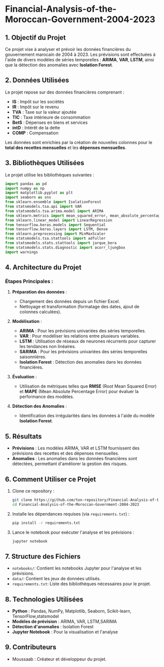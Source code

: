 

# **Financial-Analysis-of-the-Moroccan-Government-2004-2023**

## **1. Objectif du Projet**
Ce projet vise à analyser et prévoir les données financières du gouvernement marocain de 2004 à 2023. Les prévisions sont effectuées à l'aide de divers modèles de séries temporelles : **ARIMA**, **VAR**, **LSTM**, ainsi que la détection des anomalies avec **Isolation Forest**.

## **2. Données Utilisées**
Le projet repose sur des données financières comprenant :
- **IS** : Impôt sur les sociétés
- **IR** : Impôt sur le revenu
- **TVA** : Taxe sur la valeur ajoutée
- **TIC** : Taxe intérieure de consommation
- **BetS** : Dépenses en biens et services
- **intD** : Intérêt de la dette
- **COMP** : Compensation

Les données sont enrichies par la création de nouvelles colonnes pour le **total des recettes mensuelles** et les **dépenses mensuelles**.

## **3. Bibliothèques Utilisées**

Le projet utilise les bibliothèques suivantes :

```python
import pandas as pd
import numpy as np
import matplotlib.pyplot as plt
import seaborn as sns
from sklearn.ensemble import IsolationForest
from statsmodels.tsa.api import VAR
from statsmodels.tsa.arima.model import ARIMA
from sklearn.metrics import mean_squared_error, mean_absolute_percentage_error
from sklearn.linear_model import LinearRegression
from tensorflow.keras.models import Sequential
from tensorflow.keras.layers import LSTM, Dense
from sklearn.preprocessing import MinMaxScaler
from statsmodels.tsa.stattools import adfuller
from statsmodels.stats.stattools import jarque_bera
from statsmodels.stats.diagnostic import acorr_ljungbox
import warnings
```

## **4. Architecture du Projet**

### **Étapes Principales :**
1. **Préparation des données** : 
   - Chargement des données depuis un fichier Excel.
   - Nettoyage et transformation (formatage des dates, ajout de colonnes calculées).
   
2. **Modélisation** :
   - **ARIMA** : Pour les prévisions univariées des séries temporelles.
   - **VAR** : Pour modéliser les relations entre plusieurs variables.
   - **LSTM** : Utilisation de réseaux de neurones récurrents pour capturer les tendances non linéaires.
   - **SARIMA** : Pour les prévisions univariées des séries temporelles saisonnières.
   - **Isolation Forest** : Détection des anomalies dans les données financières.

3. **Évaluation** :
   - Utilisation de métriques telles que **RMSE** (Root Mean Squared Error) et **MAPE** (Mean Absolute Percentage Error) pour évaluer la performance des modèles.

4. **Détection des Anomalies** :
   - Identification des irrégularités dans les données à l'aide du modèle **Isolation Forest**.

## **5. Résultats**
- **Prévisions** : Les modèles ARIMA, VAR et LSTM fournissent des prévisions des recettes et des dépenses mensuelles.
- **Anomalies** : Les anomalies dans les données financières sont détectées, permettant d'améliorer la gestion des risques.

## **6. Comment Utiliser ce Projet**
1. Clone ce repository :
   ```bash
   git clone https://github.com/ton-repository/Financial-Analysis-of-the-Moroccan-Government-2004-2023.git
   cd Financial-Analysis-of-the-Moroccan-Government-2004-2023
   ```

2. Installe les dépendances requises (via `requirements.txt`) :
   ```bash
   pip install -r requirements.txt
   ```

3. Lance le notebook pour exécuter l'analyse et les prévisions :
   ```bash
   jupyter notebook
   ```

## **7. Structure des Fichiers**
- `notebooks/`: Contient les notebooks Jupyter pour l'analyse et les prévisions.
- `data/`: Contient les jeux de données utilisés.
- `requirements.txt`: Liste des bibliothèques nécessaires pour le projet.

## **8. Technologies Utilisées**
- **Python** : Pandas, NumPy, Matplotlib, Seaborn, Scikit-learn, TensorFlow,statsmodel
- **Modèles de prévision** : ARIMA, VAR, LSTM,SARIMA
- **Détection d'anomalies** : Isolation Forest
- **Jupyter Notebook** : Pour la visualisation et l'analyse

## **9. Contributeurs**
- Moussaab : Créateur et développeur du projet.

